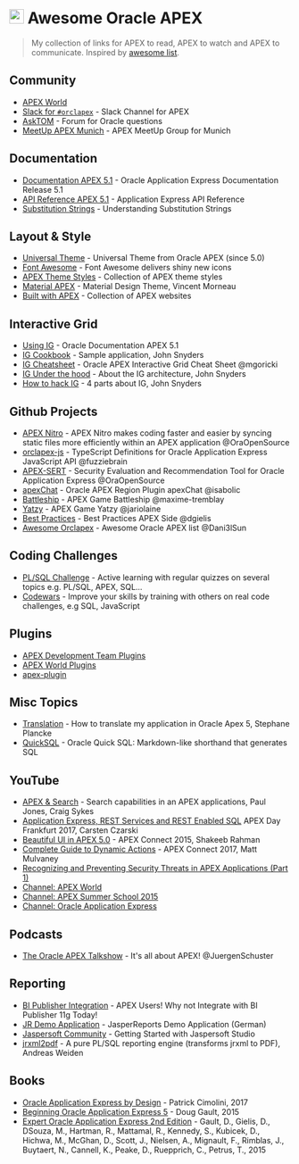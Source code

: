 # <img src="https://apex.oracle.com/i/apex_ui/img/favicons/favicon-180x180.png" width="26"> Awesome Oracle APEX 
> My collection of links for APEX to read, APEX to watch and APEX to communicate. Inspired by [awesome list](https://github.com/topics/awesome-list).


## Community
- [APEX World](https://apex.world)
- [Slack for `#orclapex`](https://orclapex.slack.com) - Slack Channel for APEX
- [AskTOM](https://asktom.oracle.com/pls/apex/f?p=100:1:0) - Forum for Oracle questions
- [MeetUp APEX Munich](https://www.meetup.com/de-DE/orclapex-muc) - APEX MeetUp Group for Munich


## Documentation
- [Documentation APEX 5.1](https://docs.oracle.com/database/apex-5.1/index.htm) - Oracle Application Express Documentation
Release 5.1
- [API Reference APEX 5.1](https://docs.oracle.com/database/apex-5.1/AEAPI/toc.htm) - Application Express API Reference
- [Substitution Strings](https://docs.oracle.com/database/121/HTMDB/concept_sub.htm#HTMDB03022) - Understanding Substitution Strings


## Layout & Style
- [Universal Theme](https://apex.oracle.com/ut) - Universal Theme from Oracle APEX (since 5.0)
- [Font Awesome](http://fontawesome.io/icons/) - Font Awesome delivers shiny new icons
- [APEX Theme Styles](https://apex-theme-styles.com) - Collection of APEX theme styles
- [Material APEX](http://materialapex.com) - Material Design Theme, Vincent Morneau
- [Built with APEX](https://www.builtwithapex.com) - Collection of APEX websites


## Interactive Grid
- [Using IG](https://docs.oracle.com/cd/E86255_01/AEEUG/using-interactive-grids-ch.htm#AEEUG-GUID-68A3415F-45C9-4733-B2FD-738A44F04ADF) - Oracle Documentation APEX 5.1
- [IG Cookbook](http://hardlikesoftware.com/weblog/2017/07/10/apex-interactive-grid-cookbook/) - Sample application, John Snyders
- [IG Cheatsheet](https://github.com/mgoricki/orclapex-ig-cheat-sheet) - Oracle APEX Interactive Grid Cheat Sheet @mgoricki
- [IG Under the hood](http://hardlikesoftware.com/weblog/2016/06/08/interactive-grid-under-the-hood/) - About the IG architecture, John Snyders
- [How to hack IG](http://hardlikesoftware.com/weblog/2017/01/18/how-to-hack-apex-interactive-grid-part-1/) - 4 parts about IG, John Snyders


## Github Projects
- [APEX Nitro](https://github.com/OraOpenSource/apex-nitro) - APEX Nitro makes coding faster and easier by syncing static files more efficiently within an APEX application @OraOpenSource
- [orclapex-js](https://github.com/fuzziebrain/orclapex-js) - TypeScript Definitions for Oracle Application Express JavaScript API @fuzziebrain
- [APEX-SERT](https://github.com/OraOpenSource/apex-sert) - Security Evaluation and Recommendation Tool for Oracle Application Express @OraOpenSource
- [apexChat](https://github.com/isabolic/apex-chat-region) - Oracle APEX Region Plugin apexChat @isabolic
- [Battleship](https://github.com/maxime-tremblay/apex-app-battleship) - APEX Game Battleship @maxime-tremblay
- [Yatzy](https://github.com/jariolaine/apex-yatzy) - APEX Game Yatzy @jariolaine
- [Best Practices](https://github.com/dgielis/blog/blob/master/apexrnd_apex_bp.pdf) - Best Practices APEX Side @dgielis
- [Awesome Orclapex](https://github.com/Dani3lSun/awesome-orclapex) - Awesome Oracle APEX list @Dani3lSun


## Coding Challenges
- [PL/SQL Challenge](https://plsqlchallenge.oracle.com/pls/apex/f?p=10000:8::::::) - Active learning with regular quizzes on several topics e.g. PL/SQL, APEX, SQL...
- [Codewars](https://www.codewars.com/) - Improve your skills by training with others on real code challenges, e.g SQL, JavaScript


## Plugins
- [APEX Development Team Plugins](http://www.oracle.com/technetwork/developer-tools/apex/learnmore/apex-plug-ins-182042.html)
- [APEX World Plugins](https://apex.world/ords/f?p=100:700:::::) 
- [apex-plugin](http://www.apex-plugin.com) 


## Misc Topics
- [Translation](https://www.linkedin.com/pulse/how-translate-my-application-oracle-apex-5-stephane-plancke) - How to translate my application in Oracle Apex 5, Stephane Plancke
- [QuickSQL](https://apex.oracle.com/en/quicksql/) - Oracle Quick SQL: Markdown-like shorthand that generates SQL


## YouTube
- [APEX & Search](https://www.youtube.com/watch?v=VKvYGi0dFR4) - Search capabilities in an APEX applications, Paul Jones, Craig Sykes
- [Application Express, REST Services and REST Enabled SQL](https://www.youtube.com/watch?v=Sc0QnrxChLg&index=3&list=PL3S33P01ea06xoA-ux-cHSJmEgzhf2kr5) APEX Day Frankfurt 2017, Carsten Czarski
- [Beautiful UI in APEX 5.0](https://www.youtube.com/watch?v=2uBQF7wk3zg) - APEX Connect 2015, Shakeeb Rahman 
- [Complete Guide to Dynamic Actions](https://www.doag.org/de/home/news/aufgezeichnet-ein-kompletter-leitfaden-fuer-dynamic-actions-in-apex/detail/) - APEX Connect 2017, Matt Mulvaney 
- [Recognizing and Preventing Security Threats in APEX Applications (Part 1)](https://www.youtube.com/watch?v=AlF5aYBwRQ0&list=PL3S33P01ea06WdgNtuFvGd-f8PvP54-g0&index=1)
- [Channel: APEX World](https://www.youtube.com/channel/UCY7t5jZ2cyZXIil1L8jfTwg)
- [Channel: APEX Summer School 2015](https://www.youtube.com/channel/UC_x68EhK-AJMAQYbOeoINQw)
- [Channel: Oracle Application Express](https://www.youtube.com/channel/UCEpIXFjcQIztReQNLymvYrQ)


## Podcasts
- [The Oracle APEX Talkshow](http://apex.press/talkshow) - It's all about APEX! @JuergenSchuster


## Reporting
- [BI Publisher Integration](https://blogs.oracle.com/xmlpublisher/apex-users-why-not-integrate-with-bi-publisher-11g-today) - APEX Users! Why not Integrate with BI Publisher 11g Today!
- [JR Demo Application](http://apex-experts.de/ords/f?p=120:1:15057533348966:::::) - JasperReports Demo Application (German)
- [Jaspersoft Community](https://community.jaspersoft.com/documentation/tibco-jaspersoft-studio-user-guide/v640/getting-started-jaspersoft-studio) - Getting Started with Jaspersoft Studio
- [jrxml2pdf](https://sourceforge.net/projects/pljrxml2pdf/) - A pure PL/SQL reporting engine (transforms jrxml to PDF), Andreas Weiden


## Books
- [Oracle Application Express by Design](https://www.apress.com/de/book/9781484224267) - Patrick Cimolini, 2017
- [Beginning Oracle Application Express 5](https://www.apress.com/de/book/9781484204672) - Doug Gault, 2015
- [Expert Oracle Application Express 2nd Edition](https://www.apress.com/de/book/9781484204856) - Gault, D., Gielis, D., DSouza, M., Hartman, R., Mattamal, R., Kennedy, S., Kubicek, D., Hichwa, M., McGhan, D., Scott, J., Nielsen, A., Mignault, F., Rimblas, J., Buytaert, N., Cannell, K., Peake, D., Ruepprich, C., Petrus, T., 2015
